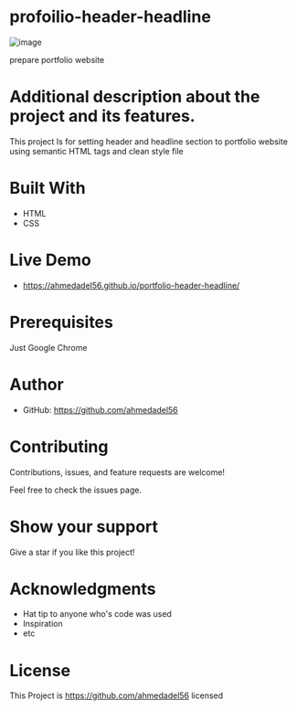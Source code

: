 # profoilio-header-headline
![image](https://user-images.githubusercontent.com/43178495/129285224-ee071924-a2dc-481d-a00e-8f3d4ae49f64.png)


prepare portfolio website
# Additional description about the project and its features.

This project Is for setting header and headline section to portfolio website using semantic HTML tags and clean style file

# Built With
* HTML
* CSS

# Live Demo
* https://ahmedadel56.github.io/portfolio-header-headline/
# Prerequisites
Just Google Chrome

# Author
* GitHub: https://github.com/ahmedadel56

# Contributing
Contributions, issues, and feature requests are welcome!

Feel free to check the issues page.

# Show your support
Give a star if you like this project!

# Acknowledgments
* Hat tip to anyone who's code was used
* Inspiration
* etc

# License
This Project is https://github.com/ahmedadel56 licensed 
